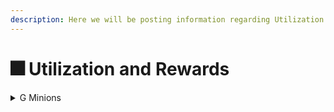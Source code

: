 ```yaml
---
description: Here we will be posting information regarding Utilization and Rewards.
---
```


# 🎆 Utilization and Rewards

<details>

<summary>G Minions</summary>

Future Whitelist Spot : Yes

Saloon Tickets: Yes - Based on rarity.

Mining Rate Boost: Yes - Based on rarity.

APY Boost: Yes - Based on rarity.

</details>

